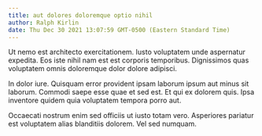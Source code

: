 ```yaml
---
title: aut dolores doloremque optio nihil
author: Ralph Kirlin
date: Thu Dec 30 2021 13:07:59 GMT-0500 (Eastern Standard Time)
---
```

Ut nemo est architecto exercitationem. Iusto voluptatem unde aspernatur expedita. Eos iste nihil nam est est corporis temporibus. Dignissimos quas voluptatem omnis doloremque dolor dolore adipisci.

 In dolor iure. Quisquam error provident ipsam laborum ipsum aut minus sit laborum. Commodi saepe esse quae et sed est. Et qui ex dolorem quis. Ipsa inventore quidem quia voluptatem tempora porro aut.

 Occaecati nostrum enim sed officiis ut iusto totam vero. Asperiores pariatur est voluptatem alias blanditiis dolorem. Vel sed numquam.